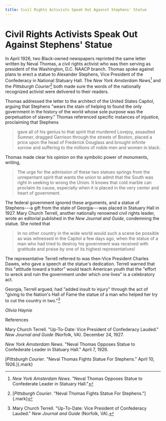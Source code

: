 ```yaml
---
title: Civil Rights Activists Speak Out Against Stephens' Statue
---
```


# Civil Rights Activists Speak Out Against Stephens' Statue

In April 1926, two Black-owned newspapers reprinted the same letter
written by Neval Thomas, a civil rights activist who was then serving as
president of the Washington, D.C. NAACP branch. Thomas spoke against
plans to erect a statue to Alexander Stephens, Vice President of the
Confederacy in National Statuary Hall. The *New York Amsterdam News*[^1]
and the *Pittsburgh Courier*[^2] both made sure the words of the
nationally recognized activist were delivered to their readers.

Thomas addressed the letter to the architect of the United States
Capitol, arguing that Stephens "wears the stain of helping to found the
only government in the history of the world whose sole purpose was the
perpetuation of slavery." Thomas referenced specific instances of
injustice, proclaiming that Stephens

> gave all of his genius to that spirit that murdered Lovejoy, assaulted
> Sumner, dragged Garrison through the streets of Boston, placed a price
> upon the head of Frederick Douglass and brought infinite sorrow and
> suffering to the millions of noble men and women in black.

Thomas made clear his opinion on the symbolic power of monuments,
writing,

> The urge for the admission of these two statues springs from the
> unrepentant spirit that wants the union to admit that the South was
> right in seeking to wrong the Union. It knows that cold marble can
> proclaim its cause, especially when it is placed in the very center
> and heart of government.

The federal government ignored these arguments, and a statue of
Stephens---a gift from the state of Georgia---was placed in Statuary
Hall in 1927. Mary Church Terrell, another nationally renowned civil
rights leader, wrote an editorial published in the *New Journal and
Guide*, condemning the statue. She noted that

> In no other country in the wide world would such a scene be possible
> as was witnessed in the Capitol a few days ago, when the statue of a
> man who had tried to destroy his government was received with
> gratitude and praise by one of its highest representatives!

The representative Terrell referred to was then-Vice President Charles
Dawes, who gave a speech at the statue's dedication. Terrell warned that
this "attitude toward a traitor" would teach American youth that the
"effort to wreck and ruin the government under which one lives" is a
celebratory act.

Georgia, Terrell argued, had "added insult to injury" through the act of
"giving to the Nation's Hall of Fame the statue of a man who helped her
try to cut the country in two."[^3]

*Olivia Haynie*

References

Mary Church Terrell. "Up-To-Date: Vice President of Confederacy Lauded."
*New Journal and Guide* (Norfolk, VA). December 24, 1927.

*New York Amsterdam News*. "Neval Thomas Opposes Statue to Confederate
Leader in Statuary Hall." April 7, 1926.

[*Pittsburgh Courier*. \"Neval Thomas Fights Statue For Stephens.\"
April 10, 1926.]{.mark}

[^1]: *New York Amsterdam News*. "Neval Thomas Opposes Statue to
    Confederate Leader in Statuary Hall."

[^2]: [*Pittsburgh Courier*. \"Neval Thomas Fights Statue For
    Stephens.\"]{.mark}

[^3]: Mary Church Terrell. "Up-To-Date: Vice President of Confederacy
    Lauded." *New Journal and Guide* (Norfolk, VA).
